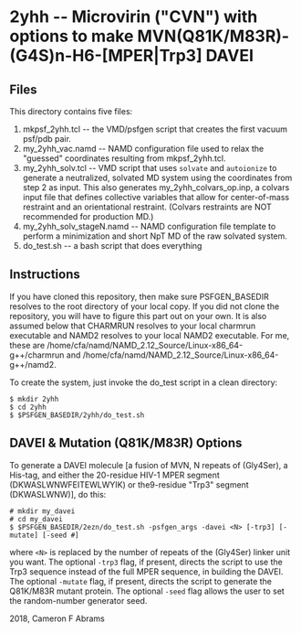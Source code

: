 # 2yhh -- Microvirin ("CVN") with options to make MVN(Q81K/M83R)-(G4S)n-H6-[MPER|Trp3] DAVEI

## Files

This directory contains five files:
1. mkpsf_2yhh.tcl -- the VMD/psfgen script that creates the first vacuum psf/pdb pair.  
2. my_2yhh_vac.namd -- NAMD configuration file used to relax the "guessed" coordinates resulting from mkpsf_2yhh.tcl.
3. my_2yhh_solv.tcl -- VMD script that uses `solvate` and `autoionize` to generate a neutralized, solvated MD system using the coordinates from step 2 as input.  This also generates my_2yhh_colvars_op.inp, a colvars input file that defines collective variables that allow for center-of-mass restraint and an orientational restraint.  (Colvars restraints are NOT recommended for production MD.)
4. my_2yhh_solv_stageN.namd -- NAMD configuration file template to perform a minimization and short NpT MD of the raw solvated system.
5. do_test.sh -- a bash script that does everything

## Instructions

If you have cloned this repository, then make sure PSFGEN_BASEDIR resolves to the root directory of your local copy.  If you did not
clone the repository, you will have to figure this part out on your own.  It is also assumed below that CHARMRUN resolves to your local charmrun executable and NAMD2 resolves to your local NAMD2 executable.  For me, these are /home/cfa/namd/NAMD_2.12_Source/Linux-x86_64-g++/charmrun and /home/cfa/namd/NAMD_2.12_Source/Linux-x86_64-g++/namd2.

To create the system, just invoke the do_test script in a clean directory:

```
$ mkdir 2yhh
$ cd 2yhh
$ $PSFGEN_BASEDIR/2yhh/do_test.sh
```

## DAVEI & Mutation (Q81K/M83R) Options

To generate a DAVEI molecule [a fusion of MVN, N repeats of (Gly4Ser), a His-tag, and either the 20-residue HIV-1 MPER segment (DKWASLWNWFEITEWLWYIK) or the9-residue "Trp3" segment (DKWASLWNW)], do this:

```
# mkdir my_davei
# cd my_davei
$ $PSFGEN_BASEDIR/2ezn/do_test.sh -psfgen_args -davei <N> [-trp3] [-mutate] [-seed #]
```

where `<N>` is replaced by the number of repeats of the (Gly4Ser) linker unit you want.  The optional `-trp3` flag, if present, directs the script to use the Trp3 sequence instead of the full MPER sequence, in building the DAVEI. The optional `-mutate` flag, if present, directs the script to generate the Q81K/M83R mutant protein.  The optional `-seed` flag allows the user to set the random-number generator seed.

2018, Cameron F Abrams
